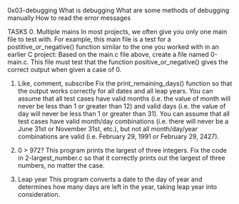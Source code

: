 0x03-debugging
What is debugging
What are some methods of debugging manually
How to read the error messages

TASKS
0. Multiple mains
In most projects, we often give you only one main file to test with. For example, this main file is a test for a postitive_or_negative() function similar to the one you worked with in an earlier C project:
Based on the main.c file above, create a file named 0-main.c. This file must test that the function positive_or_negative() gives the correct output when given a case of 0.

1. Like, comment, subscribe
Fix the print_remaining_days() function so that the output works correctly for all dates and all leap years.
You can assume that all test cases have valid months (i.e. the value of month will never be less than 1 or greater than 12) and valid days (i.e. the value of day will never be less than 1 or greater than 31).
You can assume that all test cases have valid month/day combinations (i.e. there will never be a June 31st or November 31st, etc.), but not all month/day/year combinations are valid (i.e. February 29, 1991 or February 29, 2427).


2. 0 > 972?
This program prints the largest of three integers.
Fix the code in 2-largest_number.c so that it correctly prints out the largest of three numbers, no matter the case.

4. Leap year
This program converts a date to the day of year and determines how many days are left in the year, taking leap year into consideration.
